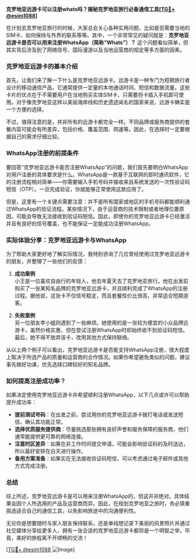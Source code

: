 **克罗地亚远游卡可以注册whats吗？揭秘克罗地亚旅行必备通信工具[[TG💪+ @esim1088](https://t.me/s/esim1088)]**

在计划去克罗地亚旅行的时候，大家总会关心各种实用问题，比如是否需要当地的SIM卡、如何保持与外界的联系等等。其中，一个非常常见的疑问就是：**克罗地亚远游卡是否可以用来注册WhatsApp（简称“Whats”）？** 这个问题看似简单，但其实背后涉及到了网络信号、国际漫游以及当地运营商的规定等多方面的因素。

### 克罗地亚远游卡的基本介绍

首先，让我们来了解一下什么是克罗地亚远游卡。远游卡是一种专门为短期旅行者设计的移动通信产品，它通常提供一定量的本地通话时间、短信和数据流量。这些卡片的优点在于不需要用户在当地购买实体SIM卡，只需要将卡插入手机即可使用。对于像克罗地亚这样以美丽海岸线和历史遗迹闻名的国家来说，远游卡确实是一个方便的选择。

不过，值得注意的是，并非所有的远游卡都完全一样。不同品牌或服务商提供的套餐内容可能会有所差异，包括价格、覆盖范围、网速等。因此，在选择时一定要根据自己的需求仔细比较。

### WhatsApp注册的前提条件

要回答“克罗地亚远游卡能否注册WhatsApp”的问题，我们首先要明白WhatsApp对用户注册的具体要求是什么。WhatsApp是一款基于互联网的即时通讯软件，它的注册流程相对简单——你需要输入手机号码并接收来自系统发送的一次性验证码短信（OTP）。一旦完成验证，你就能够正常使用这款应用了。

但是，这里有一个关键点需要注意：并不是所有国家或地区的手机号码都能顺利通过WhatsApp的验证流程。某些情况下，由于运营商的技术限制或者地理位置原因，可能会导致无法接收到验证码短信。因此，即使你的克罗地亚远游卡已经激活并且有良好的信号覆盖，也不能保证一定能成功注册WhatsApp。

### 实际体验分享：克罗地亚远游卡与WhatsApp

为了帮助大家更好地了解实际情况，我特别咨询了几位曾经使用过克罗地亚远游卡的朋友，并整理了一些他们的反馈：

1. **成功案例**  
   小王是一位喜欢自由行的年轻人，他去年夏天去了克罗地亚旅行。他在出发前购买了一张某知名品牌的克罗地亚远游卡，并且顺利完成了WhatsApp的注册过程。据他说，这张卡不仅信号稳定，而且套餐性价比很高，非常适合短期游客。

2. **失败案例**  
   另一位朋友李小姐则遇到了一些麻烦。她使用的是一张较为便宜的小众品牌远游卡，虽然价格实惠，但在尝试注册WhatsApp时却始终收不到验证码短信。最后，她不得不放弃该卡，改用其他方式保持联络。

从以上两个例子可以看出，克罗地亚远游卡是否能支持WhatsApp注册，很大程度上取决于所选产品的质量和运营商的合作情况。如果你希望避免类似的问题，建议事先做好功课，优先选择口碑较好的知名品牌。

### 如何提高注册成功率？

如果决定使用克罗地亚远游卡并希望顺利注册WhatsApp，以下几点或许可以帮助提升成功率：

- **提前测试号码**：在出发之前，尝试用你的克罗地亚远游卡拨打电话或发送短信，确认其功能正常。
- **选择优质服务提供商**：尽量挑选那些拥有良好声誉和服务保障的服务商，他们通常能提供更可靠的网络连接。
- **注意时区差异**：如果在非工作时间提交申请，可能会影响验证码的及时送达，所以最好安排在白天进行操作。
- **备用方案准备**：如果实在无法接收验证码短信，可以考虑通过电子邮件或其他方式完成注册。

### 总结

综上所述，克罗地亚远游卡是可以用来注册WhatsApp的，但这并非绝对。具体结果会因个人所选用的产品及运营商而异。因此，在规划克罗地亚之旅时，务必慎重挑选适合自己的通信工具，以免影响旅途中的沟通便利性。

无论你是想要随时与家人朋友保持联系，还是单纯想记录下美丽的风景照片并通过社交媒体分享给更多人，拥有一张合适的克罗地亚远游卡都将是一个明智之举。毕竟，美好的旅程离不开顺畅的交流！

[[TG💪+ @esim1088](https://t.me/s/esim1088) ![Image](https://i.postimg.cc/4NQfJmqS/Snipaste-2025-05-13-00-14-12.png)]
